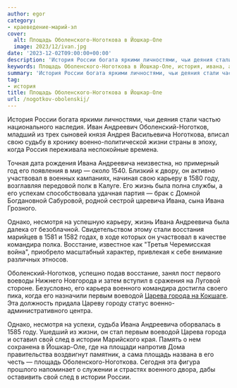 ```yaml
---
author: egor
category:
- краеведение-марий-эл
cover:
  alt: Площадь Оболенского-Ноготкова в Йошкар-Оле
  image: 2023/12/ivan.jpg
date: '2023-12-02T09:00:00+00:00'
description: 'История России богата яркими личностями, чьи деяния стали частью национального наследия. Иван Андреевич Оболенский-Ноготков, младший из трех сыновей князя...'
keywords: Площадь Оболенского-Ноготкова в Йошкар-Оле, история, ивана, андреевича, россии, стали, оболенский, ноготков, ноготкова, военно, жизни, участвовал, карьеру, году, жизнь, однако, несмотря
summary: 'История России богата яркими личностями, чьи деяния стали частью национального наследия. Иван Андреевич Оболенский-Ноготков, младший из трех сыновей князя...'
tag:
- история
title: Площадь Оболенского-Ноготкова в Йошкар-Оле
url: /nogotkov-obolenskij/
---
```


История России богата яркими личностями, чьи деяния стали частью национального наследия. Иван Андреевич Оболенский-Ноготков, младший из трех сыновей князя Андрея Васильевича Ноготкова, вписал свою судьбу в хронику военно-политической жизни страны в эпоху, когда Россия переживала неспокойные времена.

Точная дата рождения Ивана Андреевича неизвестна, но примерный год его появления в мир — около 1540\. Близкий к двору, он активно участвовал в военных кампаниях, начиная свою карьеру в 1580 году, возглавляя передовой полк в Калуге. Его жизнь была полна службы, а его успехам способствовала удачная партия — брак с Домной Богдановной Сабуровой, родной сестрой царевича Ивана, сына Ивана Грозного.

Однако, несмотря на успешную карьеру, жизнь Ивана Андреевича была далека от безоблачной. Свидетельством этому стали восстания марийцев в 1581 и 1582 годах, в ходе которых он участвовал в качестве командира полка. Восстание, известное как "Третья Черемисская война", приобрело масштабный характер, привлекая к себе внимание различных этносов.

Оболенский-Ноготков, успешно подав восстание, занял пост первого воеводы Нижнего Новгорода и затем вступил в сражения на Луговой стороне. Безусловно, его карьера военного командира достигла своего пика, когда его назначили первым воеводой [Царева города на Кокшаге](/stolicza_mariel/). Эта должность придала Цареву городу статус военно-административного центра.

Однако, несмотря на успехи, судьба Ивана Андреевича оборвалась в 1585 году. Ушедший из жизни, он стал первым воеводой Царева города и оставил свой след в истории Марийского края. Память о нем сохранена в Йошкар-Оле, где на площади напротив Дома правительства воздвигнут памятник, а сама площадь названа в его честь — площадь Оболенского-Ноготкова. Сегодня эта фигура прошлого напоминает о служении и страстях военного двора, дабы оставивить свой след в истории России.